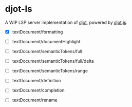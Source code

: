 # djot-ls

A WIP LSP server implementation of [djot], powered by [djot.js].

- [x] textDocument/formatting
- [ ] textDocument/documentHighlight
- [ ] textDocument/semanticTokens/full
- [ ] textDocument/semanticTokens/full/delta
- [ ] textDocument/semanticTokens/range
- [ ] textDocument/definition
- [ ] textDocument/completion
- [ ] textDocument/rename


[djot]: https://github.com/jgm/djot

[djot.js]: https://github.com/jgm/djot.js
